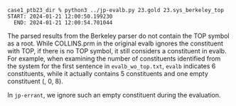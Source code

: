 ```
case1_ptb23_dir % python3 ../jp-evalb.py 23.gold 23.sys_berkeley_top 
START: 2024-01-21 12:00:50.199230
  END: 2024-01-21 12:00:54.701044
```



The parsed results from the Berkeley parser do not contain the TOP symbol as a root. While COLLINS.prm in the original evalb ignores the constituent with TOP, if there is no TOP symbol, it still considers a constituent in evalb. For example, when examining the number of constituents identified from the system for the first sentence in `evalb_wo_top.txt`, `evalb` indicates 6 constituents, while it actually contains 5 constituents and one empty constituent (, 0, 8).

In `jp-errant`, we ignore such an empty constituent during the evaluation.
